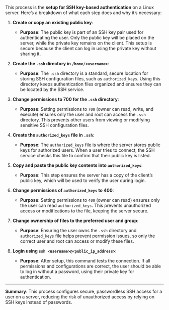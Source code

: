 This process is the **setup for SSH key-based authentication** on a Linux server. Here’s a breakdown of what each step does and why it’s necessary:

1. **Create or copy an existing public key**: 
   - **Purpose**: The public key is part of an SSH key pair used for authenticating the user. Only the public key will be placed on the server, while the private key remains on the client. This setup is secure because the client can log in using the private key without sharing it.

2. **Create the `.ssh` directory in `/home/<username>`**:
   - **Purpose**: The `.ssh` directory is a standard, secure location for storing SSH configuration files, such as `authorized_keys`. Using this directory keeps authentication files organized and ensures they can be located by the SSH service.

3. **Change permissions to 700 for the `.ssh` directory**:
   - **Purpose**: Setting permissions to `700` (owner can read, write, and execute) ensures only the user and root can access the `.ssh` directory. This prevents other users from viewing or modifying sensitive SSH configuration files.

4. **Create the `authorized_keys` file in `.ssh`**:
   - **Purpose**: The `authorized_keys` file is where the server stores public keys for authorized users. When a user tries to connect, the SSH service checks this file to confirm that their public key is listed.

5. **Copy and paste the public key contents into `authorized_keys`**:
   - **Purpose**: This step ensures the server has a copy of the client’s public key, which will be used to verify the user during login. 

6. **Change permissions of `authorized_keys` to 400**:
   - **Purpose**: Setting permissions to `400` (owner can read) ensures only the user can read `authorized_keys`. This prevents unauthorized access or modifications to the file, keeping the server secure.

7. **Change ownership of files to the preferred user and group**:
   - **Purpose**: Ensuring the user owns the `.ssh` directory and `authorized_keys` file helps prevent permission issues, so only the correct user and root can access or modify these files.

8. **Login using `ssh <username>@<public_ip_address>`**:
   - **Purpose**: After setup, this command tests the connection. If all permissions and configurations are correct, the user should be able to log in without a password, using their private key for authentication.

---

**Summary**: This process configures secure, passwordless SSH access for a user on a server, reducing the risk of unauthorized access by relying on SSH keys instead of passwords.